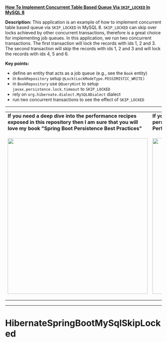 **[How To Implement Concurrent Table Based Queue Via `SKIP_LOCKED` In MySQL 8](https://github.com/AnghelLeonard/Hibernate-SpringBoot/tree/master/HibernateSpringBootMySqlSkipLocked)**

**Description:** This application is an example of how to implement concurrent table based queue via `SKIP_LOCKED` in MySQL 8. `SKIP_LOCKED` can skip over locks achieved by other concurrent transactions, therefore is a great choice for implementing job queues. In this application, we run two concurrent transactions. The first transaction will lock the records with ids 1, 2 and 3. The second transaction will skip the records with ids 1, 2 and 3 and will lock the records with ids 4, 5 and 6.

**Key points:**
- define an entity that acts as a job queue (e.g., see the `Book` entity)
- in `BookRepository` setup `@Lock(LockModeType.PESSIMISTIC_WRITE)`
- in `BookRepository` use `@QueryHint` to setup `javax.persistence.lock.timeout` to `SKIP_LOCKED`
- rely on `org.hibernate.dialect.MySQL8Dialect` dialect
- run two concurrent transactions to see the effect of `SKIP_LOCKED`
     
-----------------------------------------------------------------------------------------------------------------------    
<table>
     <tr><td><b>If you need a deep dive into the performance recipes exposed in this repository then I am sure that you will love my book "Spring Boot Persistence Best Practices"</b></td><td><b>If you need a hand of tips and illustrations of 100+ Java persistence performance issues then "Java Persistence Performance Illustrated Guide" is for you.</b></td></tr>
     <tr><td>
<a href="https://www.apress.com/us/book/9781484256251"><p align="left"><img src="https://github.com/AnghelLeonard/Hibernate-SpringBoot/blob/master/Spring%20Boot%20Persistence%20Best%20Practices.jpg" height="500" width="450"/></p></a>
</td><td>
<a href="https://leanpub.com/java-persistence-performance-illustrated-guide"><p align="right"><img src="https://github.com/AnghelLeonard/Hibernate-SpringBoot/blob/master/Java%20Persistence%20Performance%20Illustrated%20Guide.jpg" height="500" width="450"/></p></a>
</td></tr></table>

-----------------------------------------------------------------------------------------------------------------------    
# HibernateSpringBootMySqlSkipLocked
